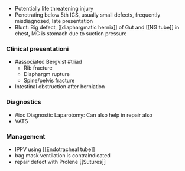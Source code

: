 - Potentially life threatening injury
- Penetrating below 5th ICS, usually small defects, frequently misdiagnosed, late presentation
- Blunt: Big defect, [[diaphargmatic hernia]] of Gut and [[NG tube]] in chest, MC is stomach due to suction pressure

### Clinical presentationi
- #associated Bergvist #triad 
	- Rib fracture
	- Diaphargm rupture
	- Spine/pelvis fracture
- Intestinal obstruction after herniation

### Diagnostics
- #ioc Diagnostic Laparotomy: Can also help in repair also
- VATS

### Management
- IPPV using [[Endotracheal tube]] 
- bag mask ventilation is contraindicated
- repair defect with Prolene [[Sutures]]

